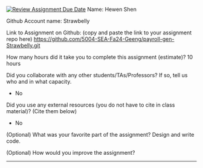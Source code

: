 [![Review Assignment Due Date](https://classroom.github.com/assets/deadline-readme-button-22041afd0340ce965d47ae6ef1cefeee28c7c493a6346c4f15d667ab976d596c.svg)](https://classroom.github.com/a/0MNG42B5)
Name: Hewen Shen

Github Account name: Strawbelly

Link to Assignment on Github: (copy and paste the link to your assignment repo here) https://github.com/5004-SEA-Fa24-Geeng/payroll-gen-Strawbelly.git

How many hours did it take you to complete this assignment (estimate)? 10 hours

Did you collaborate with any other students/TAs/Professors? If so, tell us who and in what
capacity.

* No
  
Did you use any external resources (you do not have to cite in class material)? (Cite them below)

* No


(Optional) What was your favorite part of the assignment? Design and write code.

(Optional) How would you improve the assignment?

---
